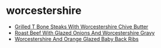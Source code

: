 # worcestershire

 * [Grilled T Bone Steaks With Worcestershire Chive Butter](index/g/grilled-t-bone-steaks-with-worcestershire-chive-butter-659.json)
 * [Roast Beef With Glazed Onions And Worcestershire Gravy](index/r/roast-beef-with-glazed-onions-and-worcestershire-gravy-10944.json)
 * [Worcestershire And Orange Glazed Baby Back Ribs](index/w/worcestershire-and-orange-glazed-baby-back-ribs-662.json)
